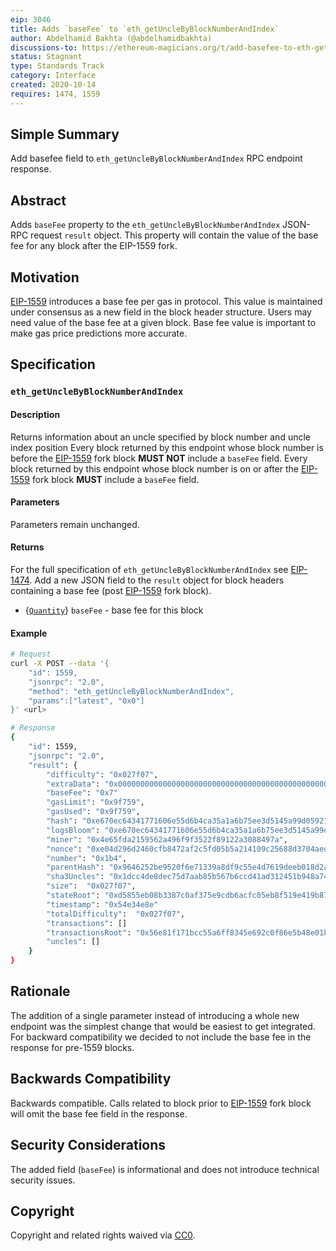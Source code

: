 ```yaml
---
eip: 3046
title: Adds `baseFee` to `eth_getUncleByBlockNumberAndIndex`
author: Abdelhamid Bakhta (@abdelhamidbakhta)
discussions-to: https://ethereum-magicians.org/t/add-basefee-to-eth-getunclebyblocknumberandindex/4830
status: Stagnant
type: Standards Track
category: Interface
created: 2020-10-14
requires: 1474, 1559
---
```


## Simple Summary
Add basefee field to `eth_getUncleByBlockNumberAndIndex` RPC endpoint response.

## Abstract
Adds `baseFee` property to the `eth_getUncleByBlockNumberAndIndex` JSON-RPC request `result` object.  This property will contain the value of the base fee for any block after the EIP-1559 fork.

## Motivation
[EIP-1559](./01559.md) introduces a base fee per gas in protocol.
This value is maintained under consensus as a new field in the block header structure.
Users may need value of the base fee at a given block. Base fee value is important to make gas price predictions more accurate.

## Specification

### `eth_getUncleByBlockNumberAndIndex`

#### Description

Returns information about an uncle specified by block number and uncle index position
Every block returned by this endpoint whose block number is before the [EIP-1559](./01559.md) fork block **MUST NOT** include a `baseFee` field.
Every block returned by this endpoint whose block number is on or after the [EIP-1559](./01559.md) fork block **MUST** include a `baseFee` field.

#### Parameters

Parameters remain unchanged.

#### Returns
For the full specification of `eth_getUncleByBlockNumberAndIndex` see [EIP-1474](./01474.md).
Add a new JSON field to the `result` object for block headers containing a base fee (post [EIP-1559](./01559.md) fork block).

- {[`Quantity`](./01474.md#quantity)} `baseFee` - base fee for this block

#### Example

```sh
# Request
curl -X POST --data '{
    "id": 1559,
    "jsonrpc": "2.0",
    "method": "eth_getUncleByBlockNumberAndIndex",
    "params":["latest", "0x0"]
}' <url>

# Response
{
    "id": 1559,
    "jsonrpc": "2.0",
    "result": {
        "difficulty": "0x027f07",
        "extraData": "0x0000000000000000000000000000000000000000000000000000000000000000",
        "baseFee": "0x7"
        "gasLimit": "0x9f759",
        "gasUsed": "0x9f759",
        "hash": "0xe670ec64341771606e55d6b4ca35a1a6b75ee3d5145a99d05921026d1527331",
        "logsBloom": "0xe670ec64341771606e55d6b4ca35a1a6b75ee3d5145a99d05921026d1527331",
        "miner": "0x4e65fda2159562a496f9f3522f89122a3088497a",
        "nonce": "0xe04d296d2460cfb8472af2c5fd05b5a214109c25688d3704aed5484f9a7792f2",
        "number": "0x1b4",
        "parentHash": "0x9646252be9520f6e71339a8df9c55e4d7619deeb018d2a3f2d21fc165dde5eb5",
        "sha3Uncles": "0x1dcc4de8dec75d7aab85b567b6ccd41ad312451b948a7413f0a142fd40d49347",
        "size":  "0x027f07",
        "stateRoot": "0xd5855eb08b3387c0af375e9cdb6acfc05eb8f519e419b874b6ff2ffda7ed1dff",
        "timestamp": "0x54e34e8e"
        "totalDifficulty":  "0x027f07",
        "transactions": []
        "transactionsRoot": "0x56e81f171bcc55a6ff8345e692c0f86e5b48e01b996cadc001622fb5e363b421",
        "uncles": []
    }
}
```

## Rationale
The addition of a single parameter instead of introducing a whole new endpoint was the simplest change that would be easiest to get integrated.
For backward compatibility we decided to not include the base fee in the response for pre-1559 blocks.

## Backwards Compatibility
Backwards compatible. Calls related to block prior to [EIP-1559](./01559.md) fork block will omit the base fee field in the response.

## Security Considerations
The added field (`baseFee`) is informational and does not introduce technical security issues.

## Copyright
Copyright and related rights waived via [CC0](/LICENSE.md).
